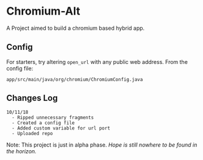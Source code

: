 # Chromium-Alt
A Project aimed to build a chromium based hybrid app.

## Config
For starters, try altering `open_url` with any public web address. From the config file:
```
app/src/main/java/org/chromium/ChromiumConfig.java
```


## Changes Log
```
10/11/18
  - Ripped unnecessary fragments
  - Created a config file
  - Added custom variable for url port
  - Uploaded repo
```

Note: This project is just in alpha phase.
*Hope is still nowhere to be found in the horizon.*
